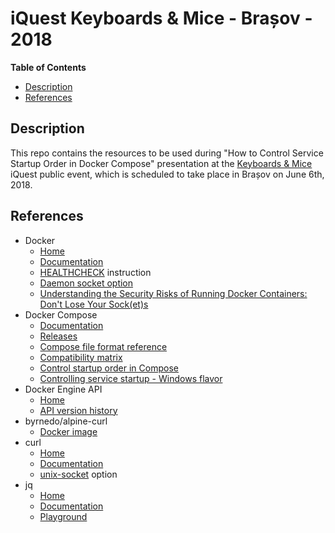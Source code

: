 # iQuest Keyboards & Mice - Brașov - 2018
**Table of Contents**  
- [Description](#description)  
- [References](#references)   

<a name="description">Description</a>
--
This repo contains the resources to be used during "How to Control Service Startup Order in Docker Compose" presentation at the [Keyboards & Mice](https://www.iquestgroup.com/en/event/keyboards-mice-brasov-2018/) iQuest public event, which is scheduled to take place in Brașov on June 6th, 2018.

<a name="references">References</a>
--
* Docker
  * [Home](https://www.docker.com/)
  * [Documentation](https://docs.docker.com/)
  * [HEALTHCHECK](https://docs.docker.com/engine/reference/builder/#healthcheck) instruction
  * [Daemon socket option](https://docs.docker.com/engine/reference/commandline/dockerd/#examples)
  * [Understanding the Security Risks of Running Docker Containers: Don't Lose Your Sock(et)s](https://www.ctl.io/developers/blog/post/tutorial-understanding-the-security-risks-of-running-docker-containers)
* Docker Compose
  * [Documentation](https://docs.docker.com/compose/)
  * [Releases](https://github.com/docker/compose/releases)
  * [Compose file format reference](https://docs.docker.com/compose/compose-file/compose-versioning/#compose-file-format-references)
  * [Compatibility matrix](https://docs.docker.com/compose/compose-file/compose-versioning/#compatibility-matrix)
  * [Control startup order in Compose](https://docs.docker.com/compose/startup-order/)
  * [Controlling service startup - Windows flavor](https://crossprogramming.com/2018/05/13/controlling-service-startup-order-in-docker-compose.html)
* Docker Engine API
  * [Home](https://docs.docker.com/develop/sdk/)
  * [API version history](https://docs.docker.com/engine/api/version-history/)
* byrnedo/alpine-curl
  * [Docker image](https://hub.docker.com/r/byrnedo/alpine-curl/)
* curl
  * [Home](https://curl.haxx.se/)
  * [Documentation](https://curl.haxx.se/docs/manpage.html)
  * [unix-socket](https://curl.haxx.se/docs/manpage.html#--unix-socket) option
* jq
  * [Home](https://stedolan.github.io/jq/)
  * [Documentation](https://stedolan.github.io/jq/manual/)
  * [Playground](https://jqplay.org/)
